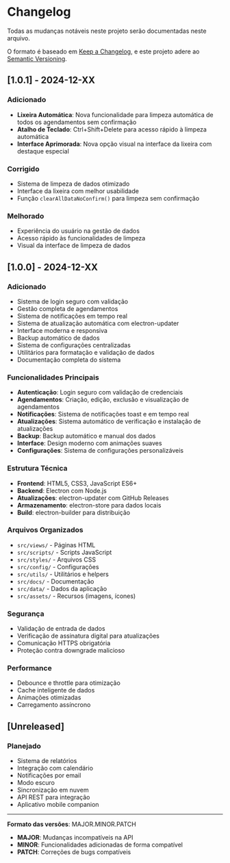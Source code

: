 # Changelog

Todas as mudanças notáveis neste projeto serão documentadas neste arquivo.

O formato é baseado em [Keep a Changelog](https://keepachangelog.com/pt-BR/1.0.0/),
e este projeto adere ao [Semantic Versioning](https://semver.org/lang/pt-BR/).

## [1.0.1] - 2024-12-XX

### Adicionado
- **Lixeira Automática**: Nova funcionalidade para limpeza automática de todos os agendamentos sem confirmação
- **Atalho de Teclado**: Ctrl+Shift+Delete para acesso rápido à limpeza automática
- **Interface Aprimorada**: Nova opção visual na interface da lixeira com destaque especial

### Corrigido
- Sistema de limpeza de dados otimizado
- Interface da lixeira com melhor usabilidade
- Função `clearAllDataNoConfirm()` para limpeza sem confirmação

### Melhorado
- Experiência do usuário na gestão de dados
- Acesso rápido às funcionalidades de limpeza
- Visual da interface de limpeza de dados

## [1.0.0] - 2024-12-XX

### Adicionado
- Sistema de login seguro com validação
- Gestão completa de agendamentos
- Sistema de notificações em tempo real
- Sistema de atualização automática com electron-updater
- Interface moderna e responsiva
- Backup automático de dados
- Sistema de configurações centralizadas
- Utilitários para formatação e validação de dados
- Documentação completa do sistema

### Funcionalidades Principais
- **Autenticação**: Login seguro com validação de credenciais
- **Agendamentos**: Criação, edição, exclusão e visualização de agendamentos
- **Notificações**: Sistema de notificações toast e em tempo real
- **Atualizações**: Sistema automático de verificação e instalação de atualizações
- **Backup**: Backup automático e manual dos dados
- **Interface**: Design moderno com animações suaves
- **Configurações**: Sistema de configurações personalizáveis

### Estrutura Técnica
- **Frontend**: HTML5, CSS3, JavaScript ES6+
- **Backend**: Electron com Node.js
- **Atualizações**: electron-updater com GitHub Releases
- **Armazenamento**: electron-store para dados locais
- **Build**: electron-builder para distribuição

### Arquivos Organizados
- `src/views/` - Páginas HTML
- `src/scripts/` - Scripts JavaScript
- `src/styles/` - Arquivos CSS
- `src/config/` - Configurações
- `src/utils/` - Utilitários e helpers
- `src/docs/` - Documentação
- `src/data/` - Dados da aplicação
- `src/assets/` - Recursos (imagens, ícones)

### Segurança
- Validação de entrada de dados
- Verificação de assinatura digital para atualizações
- Comunicação HTTPS obrigatória
- Proteção contra downgrade malicioso

### Performance
- Debounce e throttle para otimização
- Cache inteligente de dados
- Animações otimizadas
- Carregamento assíncrono

## [Unreleased]

### Planejado
- Sistema de relatórios
- Integração com calendário
- Notificações por email
- Modo escuro
- Sincronização em nuvem
- API REST para integração
- Aplicativo mobile companion

---

**Formato das versões**: MAJOR.MINOR.PATCH
- **MAJOR**: Mudanças incompatíveis na API
- **MINOR**: Funcionalidades adicionadas de forma compatível
- **PATCH**: Correções de bugs compatíveis
